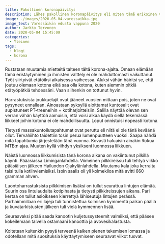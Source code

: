 ```yaml
---
title: Pakollinen koronapäivitys
description: Lähes pakollinen koronapäivitys eli miten tämä erikoinen vuosi on kulunut
image: ./images/2020-05-04-varessaikka.jpg
image_text: Varessäikän edusta vappuna 2020
author: Jarkko Tervonen
date: 2020-05-04 15:45:00
categories:
  - Yleinen
tags:
  - blogi
  - korona
---
```

Rustataan muutamia mietteitä talteen tältä korona-ajalta. Omaan elämään tämä eristäytyminen ja ihmisten välttely ei ole mahdottomasti vaikuttanut. Työt siirtyivät etätöiksi aikaisessa vaiheessa. Aluksi vähän häiritsi se, että joutuu olemaan kotona eikä saa olla kotona, kuten aiemmin pitkiä etätyöpätkiä tehdessäni. Vaan siihenkin on tottunut hyvin.

Harrastuksista joukkuelajit ovat jääneet vuosien mittaan pois, joten ne ovat pysyneet ennallaan. Ainoastaan syksyllä aloittamat kuntosalit ovat supistuneet PT-treeneihin + kotiharjoitteisiin. Salilla näyttää olevan sen verran vähän käyttöä aamuisin, että voisi alkaa käydä siellä tekemässä liikkeet joihin kotona ei ole mahdollisuutta. Loput onnistuisi nopeasti kotona.

Tietysti massakuntoilutapahtumat ovat peruttu eli niitä ei ole tänä keväänä ollut. Tervahiihto taidettiin tosin perua lumenpuutteen vuoksi. Saapa nähdä mitä tapahtumia järjestetään tänä vuonna. Kovasti haluaisin ainakin Rokua MTB:n ajaa. Muuten kyllä viihdyn yksikseni luonnossa liikkuen.

Näistä luonnossa liikkumisista tänä korona aikana on vakiintunut pilkillä käynti. Pääasiassa Liminganlahdella. Viimeinen pilkkireissu tuli tehtyä viikko pääsiäisen jälkeen Hailuodon Ojakylänlahdella. Muutama kala joka kerralta taisi tulla kotiinviemisiksi. Isoin saalis oli yli kolmekiloa mitä avitti 660 gramman ahven.

Luontoharrastuksista pilkkimisen lisäksi on tullut seurattua lintujen elämää. Suurin osa lintulaudalta kotipihasta ja tietysti pilkkireissujen aikana. Pari kertaa on tullut asioikseen kierrettyä lähiseutuja lintujen perässä. Parhaimmillaan eri lajeja tuli tunnistettua kolmisen kymmentä paikan päällä ja kuvatarkistusten jälkeen tuli vielä kymmennen lisää.

Seuraavaksi pitää saada kanootin kuljetussysteemit valmiiksi, että pääsee kokeilemaan talvella ostamaani kanoottia ja avovesikalastusta.

Koitetaan kuitenkin pysyä terveenä kaiken pienen tekemisen lomassa ja odotellaan mitä suosituksia käyttäytymiseen seuraavat viikot tuovat.
